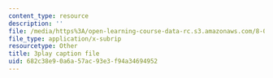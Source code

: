 ```yaml
---
content_type: resource
description: ''
file: /media/https%3A/open-learning-course-data-rc.s3.amazonaws.com/8-03sc-physics-iii-vibrations-and-waves-fall-2016/682c38e90a6a57ac93e3f94a34694952_J1uHGy1tRmM.vtt
file_type: application/x-subrip
resourcetype: Other
title: 3play caption file
uid: 682c38e9-0a6a-57ac-93e3-f94a34694952
---
```

